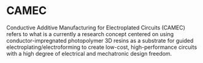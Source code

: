 # CAMEC
Conductive Additive Manufacturing for Electroplated Circuits (CAMEC) refers to what is a currently a research concept centered on using conductor-impregnated photopolymer 3D resins as a substrate for guided electroplating/electroforming to create low-cost, high-performance circuits with a high degree of electrical and mechatronic design freedom.

